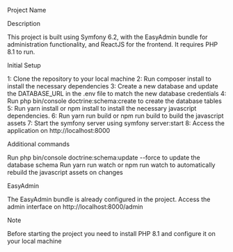 Project Name

Description

This project is built using Symfony 6.2, with the EasyAdmin bundle for administration functionality, and ReactJS for the frontend. It requires PHP 8.1 to run.

Initial Setup

1: Clone the repository to your local machine
2: Run composer install to install the necessary dependencies
3: Create a new database and update the DATABASE_URL in the .env file to match the new database credentials
4: Run php bin/console doctrine:schema:create to create the database tables
5: Run yarn install or npm install to install the necessary javascript dependencies.
6: Run yarn run build or npm run build to build the javascript assets
7: Start the symfony server using symfony server:start
8: Access the application on http://localhost:8000

Additional commands

Run php bin/console doctrine:schema:update --force to update the database schema
Run yarn run watch or npm run watch to automatically rebuild the javascript assets on changes

EasyAdmin

The EasyAdmin bundle is already configured in the project. Access the admin interface on http://localhost:8000/admin

Note

Before starting the project you need to install PHP 8.1 and configure it on your local machine
